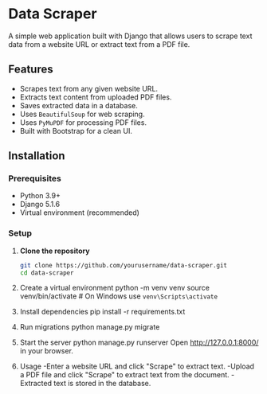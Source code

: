 # Data Scraper

A simple web application built with Django that allows users to scrape text data from a website URL or extract text from a PDF file.

## Features
- Scrapes text from any given website URL.
- Extracts text content from uploaded PDF files.
- Saves extracted data in a database.
- Uses `BeautifulSoup` for web scraping.
- Uses `PyMuPDF` for processing PDF files.
- Built with Bootstrap for a clean UI.

## Installation

### Prerequisites
- Python 3.9+
- Django 5.1.6
- Virtual environment (recommended)

### Setup

1. **Clone the repository**
   ```sh
   git clone https://github.com/yourusername/data-scraper.git
   cd data-scraper
   
2. Create a virtual environment
python -m venv venv
source venv/bin/activate  # On Windows use `venv\Scripts\activate`

3. Install dependencies
pip install -r requirements.txt

4. Run migrations
python manage.py migrate 

5. Start the server
python manage.py runserver
Open http://127.0.0.1:8000/ in your browser. 

6. Usage
-Enter a website URL and click "Scrape" to extract text.
-Upload a PDF file and click "Scrape" to extract text from the document.
-Extracted text is stored in the database.